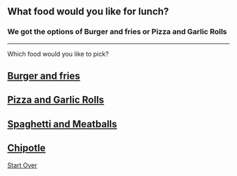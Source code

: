 ## What food would you like for lunch?

### We got the options of Burger and fries or Pizza and Garlic Rolls
---
Which food would you like to pick?
## [Burger and fries](burger-fries.md)
## [Pizza and Garlic Rolls](Pizza-GarlicRolls.md)
## [Spaghetti and Meatballs](spaghetti-meatballs.md)
## [Chipotle](Chipotle.md)

[Start Over](../cooking-food.md)
